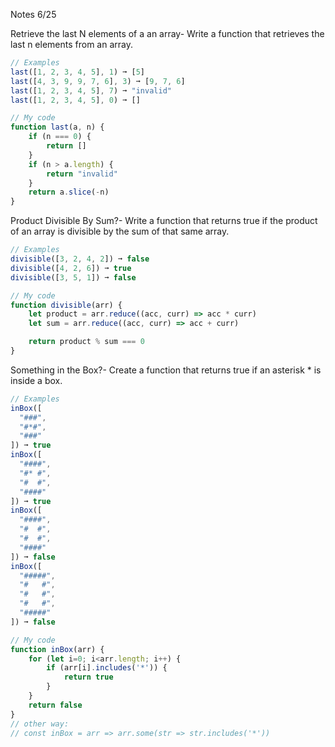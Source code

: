 Notes 6/25

Retrieve the last N elements of a an array-
Write a function that retrieves the last n elements from an array.
```js
// Examples
last([1, 2, 3, 4, 5], 1) ➞ [5]
last([4, 3, 9, 9, 7, 6], 3) ➞ [9, 7, 6]
last([1, 2, 3, 4, 5], 7) ➞ "invalid"
last([1, 2, 3, 4, 5], 0) ➞ []

// My code
function last(a, n) {
	if (n === 0) {
		return []
	}
	if (n > a.length) {
		return "invalid"
	}
	return a.slice(-n)
}
```

Product Divisible By Sum?-
Write a function that returns true if the product of an array is divisible
by the sum of that same array.

```js
// Examples
divisible([3, 2, 4, 2]) ➞ false
divisible([4, 2, 6]) ➞ true
divisible([3, 5, 1]) ➞ false

// My code
function divisible(arr) {
	let product = arr.reduce((acc, curr) => acc * curr)
	let sum = arr.reduce((acc, curr) => acc + curr)

	return product % sum === 0
}
```

Something in the Box?-
Create a function that returns true if an asterisk * is inside a box.

```js
// Examples
inBox([
  "###",
  "#*#",
  "###"
]) ➞ true
inBox([
  "####",
  "#* #",
  "#  #",
  "####"
]) ➞ true
inBox([
  "####",
  "#  #",
  "#  #",
  "####"
]) ➞ false
inBox([
  "#####",
  "#   #",
  "#   #",
  "#   #",
  "#####"
]) ➞ false

// My code
function inBox(arr) {
	for (let i=0; i<arr.length; i++) {
		if (arr[i].includes('*')) {
			return true
		}
	}
	return false
}
// other way:
// const inBox = arr => arr.some(str => str.includes('*'))
```
